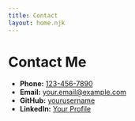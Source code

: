 ```yaml
---
title: Contact
layout: home.njk
---
```


# Contact Me

- **Phone:** [123-456-7890](tel:+1234567890)
- **Email:** [your.email@example.com](mailto:your.email@example.com)
- **GitHub:** [yourusername](https://github.com/yourusername)
- **LinkedIn:** [Your Profile](https://linkedin.com/in/yourprofile)
